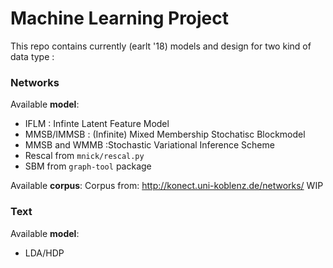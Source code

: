 # Machine Learning Project

This repo contains currently (earlt '18) models and design  for two kind of data type :

### Networks 

Available **model**:
* IFLM : Infinte Latent Feature Model
* MMSB/IMMSB : (Infinite) Mixed Membership Stochatisc Blockmodel
* MMSB and WMMB :Stochastic Variational Inference Scheme
* Rescal from `mnick/rescal.py`
* SBM from `graph-tool` package

Available **corpus**:
Corpus from: http://konect.uni-koblenz.de/networks/ 
WIP


### Text
Available **model**:
* LDA/HDP

